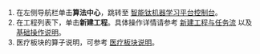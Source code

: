 1. 在左侧导航栏单击**算法中心**，跳转至 [智能钛机器学习平台控制台](https://console.cloud.tencent.com/tione/project/list)。
2. 在工程列表下，单击**新建工程**。具体操作详情请参考 [新建工程与任务流](https://cloud.tencent.com/document/product/851/45660#.E6.96.B0.E5.BB.BA.E5.B7.A5.E7.A8.8B) 以及 [基础操作说明](https://cloud.tencent.com/document/product/851/45653)。
3. 医疗板块的算子说明，可参考 [医疗板块说明](https://cloud.tencent.com/document/product/851/51662)。
